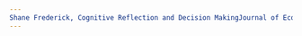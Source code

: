```yaml
---
Shane Frederick, Cognitive Reflection and Decision MakingJournal of Economic Perspectives, 2005, p.25–42. URL: zotero://select/items/@FrederickCognitiveReflectionDecision2005
---
```


